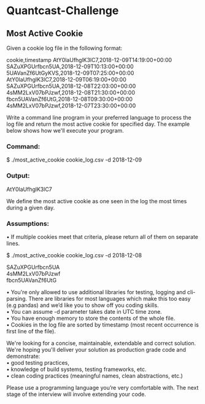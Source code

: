 # Quantcast-Challenge

## Most Active Cookie

Given a cookie log file in the following format:

cookie,timestamp
AtY0laUfhglK3lC7,2018-12-09T14:19:00+00:00<br>
SAZuXPGUrfbcn5UA,2018-12-09T10:13:00+00:00<br>
5UAVanZf6UtGyKVS,2018-12-09T07:25:00+00:00<br>
AtY0laUfhglK3lC7,2018-12-09T06:19:00+00:00<br>
SAZuXPGUrfbcn5UA,2018-12-08T22:03:00+00:00<br>
4sMM2LxV07bPJzwf,2018-12-08T21:30:00+00:00<br>
fbcn5UAVanZf6UtG,2018-12-08T09:30:00+00:00<br>
4sMM2LxV07bPJzwf,2018-12-07T23:30:00+00:00<br>

Write a command line program in your preferred language to process the log file and return the most active cookie for specified day. The example below shows how we'll execute your program.

### Command:

$ ./most_active_cookie cookie_log.csv -d 2018-12-09

### Output:

AtY0laUfhglK3lC7


We define the most active cookie as one seen in the log the most times during a given day.

### Assumptions:
•	If multiple cookies meet that criteria, please return all of them on separate lines.

$ ./most_active_cookie cookie_log.csv -d 2018-12-08

SAZuXPGUrfbcn5UA<br>
4sMM2LxV07bPJzwf<br>
fbcn5UAVanZf6UtG<br>

•	You're only allowed to use additional libraries for testing, logging and cli-parsing. There are libraries for most languages which make this too easy (e.g pandas) and we’d like you to show off you coding skills.<br>
•	You can assume -d parameter takes date in UTC time zone.<br>
•	You have enough memory to store the contents of the whole file.<br>
•	Cookies in the log file are sorted by timestamp (most recent occurrence is first line of the file).<br>

We're looking for a concise, maintainable, extendable and correct solution. We're hoping you'll deliver your solution as production grade code and demonstrate:<br>
•	good testing practices,<br>
•	knowledge of build systems, testing frameworks, etc.<br>
•	clean coding practices (meaningful names, clean abstractions, etc.)<br>


Please use a programming language you’re very comfortable with. The next stage of the interview will involve extending your code.
